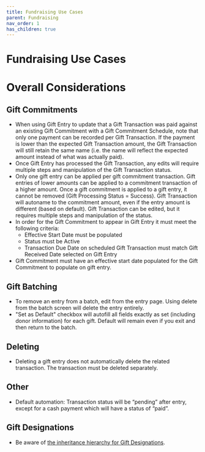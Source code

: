 ```yaml
---
title: Fundraising Use Cases
parent: Fundraising
nav_order: 1
has_children: true
---
```

# Fundraising Use Cases

# Overall Considerations

## Gift Commitments
* When using Gift Entry to update that a Gift Transaction was paid against an existing Gift Commitment with a Gift Commitment Schedule, note that only one payment can be recorded per Gift Transaction. If the payment is lower than the expected Gift Transaction amount, the Gift Transaction will still retain the same name (i.e. the name will reflect the expected amount instead of what was actually paid).
* Once Gift Entry has processed the Gift Transaction, any edits will require multiple steps and manipulation of the Gift Transaction status.
* Only one gift entry can be applied per gift commitment transaction. Gift entries of lower amounts can be applied to a commitment transaction of a higher amount. Once a gift commitment is applied to a gift entry, it cannot be removed (Gift Processing Status = Success). Gift Transaction will autoname to the commitment amount, even if the entry amount is different (based on default). Gift Transaction can be edited, but it requires multiple steps and manipulation of the status.
* In order for the Gift Commitment to appear in Gift Entry it must meet the following criteria:
    * Effective Start Date must be populated
    * Status must be Active
    * Transaction Due Date on scheduled Gift Transaction must match Gift Received Date selected on Gift Entry
* Gift Commitment must have an effective start date populated for the Gift Commitment to populate on gift entry.
## Gift Batching
* To remove an entry from a batch, edit from the entry page. Using delete from the batch screen will delete the entry entirely.
* "Set as Default" checkbox will autofill all fields exactly as set (including donor information) for each gift. Default will remain even if you exit and then return to the batch.
## Deleting 
* Deleting a gift entry does not automatically delete the related transaction.  The transaction must be deleted separately.
## Other
* Default automation: Transaction status will be “pending” after entry, except for a cash payment which will have a status of “paid”.
## Gift Designations
* Be aware of [the inheritance hierarchy for Gift Designations](https://help.salesforce.com/s/articleView?id=sfdo.npc_fr_manage_designations.htm&type=5).

